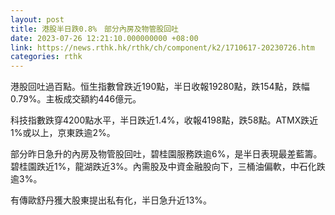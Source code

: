 ```yaml
---
layout: post
title: 港股半日跌0.8%　部分內房及物管股回吐
date: 2023-07-26 12:21:10.000000000 +08:00
link: https://news.rthk.hk/rthk/ch/component/k2/1710617-20230726.htm
categories: rthk
---
```


港股回吐過百點。恒生指數曾跌近190點，半日收報19280點，跌154點，跌幅0.79%。主板成交額約446億元。

科技指數跌穿4200點水平，半日跌近1.4%，收報4198點，跌58點。ATMX跌近1%或以上，京東跌逾2%。

部分昨日急升的內房及物管股回吐，碧桂園服務跌逾6%，是半日表現最差藍籌。碧桂園跌近1%，龍湖跌近3%。內需股及中資金融股向下，三桶油偏軟，中石化跌逾3%。

有傳歐舒丹獲大股東提出私有化，半日急升近13%。

